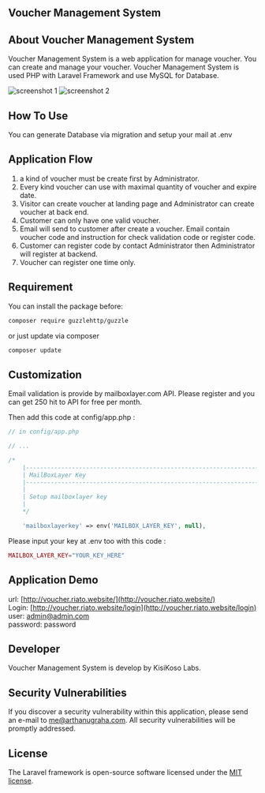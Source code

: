 
## Voucher Management System

## About Voucher Management System

Voucher Management System is a web application for manage voucher. You can create and manage your voucher.
Voucher Management System is used PHP with Laravel Framework and use MySQL for Database.

![screenshot 1](https://cdn.arthanugraha.com/image/voucher/voucher-management-system-landing-page.png)
![screenshot 2](https://cdn.arthanugraha.com/image/voucher/voucher-management-system-backend.png)

## How To Use
You can generate Database via migration and setup your mail at .env

## Application Flow
1. a kind of voucher must be create first by Administrator.
2. Every kind voucher can use with maximal quantity of voucher and expire date.
3. Visitor can create voucher at landing page and Administrator can create voucher at back end.
4. Customer can only have one  valid voucher.
5. Email will send to customer after create a voucher. Email contain voucher code and instruction for check validation code or register code.
6. Customer can register code by contact Administrator then Administrator will register at backend.
7. Voucher can register one time only.

## Requirement

You can install the package before:

```bash
composer require guzzlehttp/guzzle
```

or just update via composer
```bash
composer update
```

## Customization

Email validation is provide by mailboxlayer.com API. Please register and you can get 250 hit to API for free per month.

Then add this code at config/app.php :

```php
// in config/app.php

// ...

/*
    |--------------------------------------------------------------------------
    | MailBoxLayer Key
    |--------------------------------------------------------------------------
    |
    | Setup mailboxlayer key
    |
    */

    'mailboxlayerkey' => env('MAILBOX_LAYER_KEY', null),
```

Please input your key at .env too with this code :

```php
MAILBOX_LAYER_KEY="YOUR_KEY_HERE"
```

## Application Demo
url:  [http://voucher.riato.website/](http://voucher.riato.website/)
<br />
Login: [http://voucher.riato.website/login](http://voucher.riato.website/login)
<br />
user: admin@admin.com
<br />
password: password

## Developer

Voucher Management System is develop by KisiKoso Labs.

## Security Vulnerabilities

If you discover a security vulnerability within this application, please send an e-mail to [me@arthanugraha.com](mailto:me@arthanugraha.com). All security vulnerabilities will be promptly addressed.

## License

The Laravel framework is open-source software licensed under the [MIT license](https://opensource.org/licenses/MIT).

